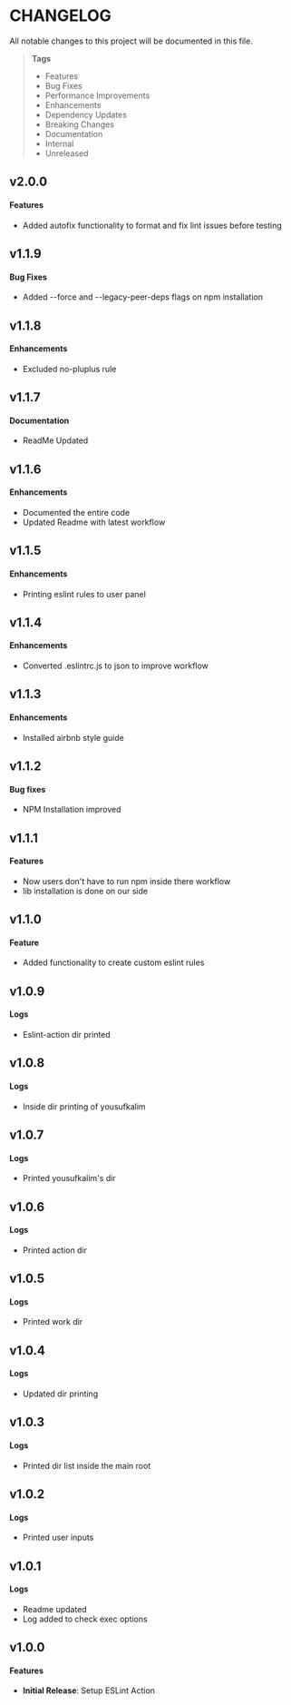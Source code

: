 # CHANGELOG

All notable changes to this project will be documented in this file.

> **Tags**
>
> - Features
> - Bug Fixes
> - Performance Improvements
> - Enhancements
> - Dependency Updates
> - Breaking Changes
> - Documentation
> - Internal
> - Unreleased

## v2.0.0

#### Features

- Added autofix functionality to format and fix lint issues before testing

## v1.1.9

#### Bug Fixes

- Added --force and --legacy-peer-deps flags on npm installation

## v1.1.8

#### Enhancements

- Excluded no-pluplus rule

## v1.1.7

#### Documentation

- ReadMe Updated

## v1.1.6

#### Enhancements

- Documented the entire code
- Updated Readme with latest workflow

## v1.1.5

#### Enhancements

- Printing eslint rules to user panel

## v1.1.4

#### Enhancements

- Converted .eslintrc.js to json to improve workflow

## v1.1.3

#### Enhancements

- Installed airbnb style guide

## v1.1.2

#### Bug fixes

- NPM Installation improved

## v1.1.1

#### Features

- Now users don't have to run npm inside there workflow
- lib installation is done on our side

## v1.1.0

#### Feature

- Added functionality to create custom eslint rules

## v1.0.9

#### Logs

- Eslint-action dir printed

## v1.0.8

#### Logs

- Inside dir printing of yousufkalim

## v1.0.7

#### Logs

- Printed yousufkalim's dir

## v1.0.6

#### Logs

- Printed action dir

## v1.0.5

#### Logs

- Printed work dir

## v1.0.4

#### Logs

- Updated dir printing

## v1.0.3

#### Logs

- Printed dir list inside the main root

## v1.0.2

#### Logs

- Printed user inputs

## v1.0.1

#### Logs

- Readme updated
- Log added to check exec options

## v1.0.0

#### Features

- **Initial Release**: Setup ESLint Action
